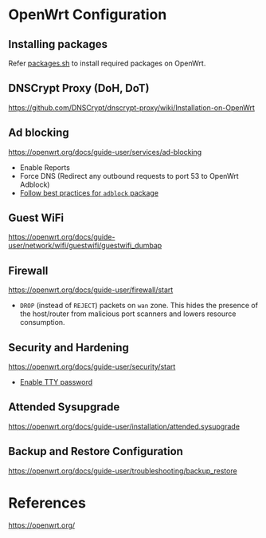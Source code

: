 # OpenWrt Configuration

## Installing packages

Refer [packages.sh](./packages.sh) to install required packages on OpenWrt.

## DNSCrypt Proxy (DoH, DoT)

https://github.com/DNSCrypt/dnscrypt-proxy/wiki/Installation-on-OpenWrt

## Ad blocking

https://openwrt.org/docs/guide-user/services/ad-blocking

-   Enable Reports
-   Force DNS (Redirect any outbound requests to port 53 to OpenWrt Adblock)
-   [Follow best practices for `adblock` package](https://github.com/openwrt/packages/blob/master/net/adblock/files/README.md)

## Guest WiFi

https://openwrt.org/docs/guide-user/network/wifi/guestwifi/guestwifi_dumbap

## Firewall

https://openwrt.org/docs/guide-user/firewall/start

-   `DROP` (instead of `REJECT`) packets on `wan` zone. This hides the presence of the host/router from malicious port scanners and lowers resource consumption.

## Security and Hardening

https://openwrt.org/docs/guide-user/security/start

-   [Enable TTY password](https://openwrt.org/docs/guide-user/security/openwrt_security?s[]=word#securing_tty_and_serial_console)

## Attended Sysupgrade

https://openwrt.org/docs/guide-user/installation/attended.sysupgrade

## Backup and Restore Configuration

https://openwrt.org/docs/guide-user/troubleshooting/backup_restore

# References

https://openwrt.org/
